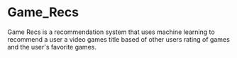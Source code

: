 # Game_Recs

Game Recs is a recommendation system that uses machine learning to recommend a user a video games title based of other users rating of games and the user's favorite games.
